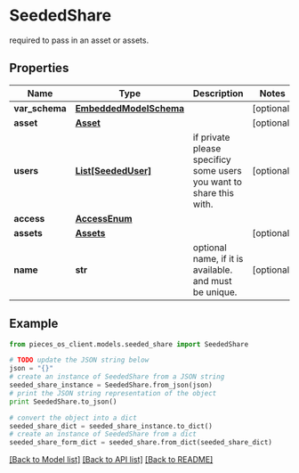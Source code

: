 # SeededShare

 required to pass in an asset or assets.

## Properties

Name | Type | Description | Notes
------------ | ------------- | ------------- | -------------
**var_schema** | [**EmbeddedModelSchema**](EmbeddedModelSchema.md) |  | [optional] 
**asset** | [**Asset**](Asset.md) |  | [optional] 
**users** | [**List[SeededUser]**](SeededUser.md) | if private please specificy some users you want to share this with. | [optional] 
**access** | [**AccessEnum**](AccessEnum.md) |  | 
**assets** | [**Assets**](Assets.md) |  | [optional] 
**name** | **str** | optional name, if it is available. and must be unique. | [optional] 

## Example

```python
from pieces_os_client.models.seeded_share import SeededShare

# TODO update the JSON string below
json = "{}"
# create an instance of SeededShare from a JSON string
seeded_share_instance = SeededShare.from_json(json)
# print the JSON string representation of the object
print SeededShare.to_json()

# convert the object into a dict
seeded_share_dict = seeded_share_instance.to_dict()
# create an instance of SeededShare from a dict
seeded_share_form_dict = seeded_share.from_dict(seeded_share_dict)
```
[[Back to Model list]](../README.md#documentation-for-models) [[Back to API list]](../README.md#documentation-for-api-endpoints) [[Back to README]](../README.md)


